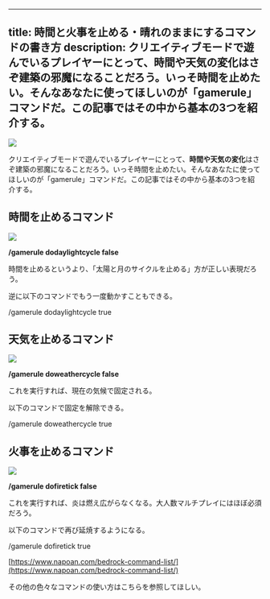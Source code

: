 
---
title: 時間と火事を止める・晴れのままにするコマンドの書き方
description: クリエイティブモードで遊んでいるプレイヤーにとって、時間や天気の変化はさぞ建築の邪魔になることだろう。いっそ時間を止めたい。そんなあなたに使ってほしいのが「gamerule」コマンドだ。この記事ではその中から基本の3つを紹介する。
---

![](https://cdn-ak.f.st-hatena.com/images/fotolife/s/sasigume/20210208/20210208105155.png)

クリエイティブモードで遊んでいるプレイヤーにとって、**時間や天気の変化**はさぞ建築の邪魔になることだろう。いっそ時間を止めたい。そんなあなたに使ってほしいのが「gamerule」コマンドだ。この記事ではその中から基本の3つを紹介する。

## 時間を止めるコマンド

![](https://cdn-ak.f.st-hatena.com/images/fotolife/s/sasigume/20210208/20210208105155.png)

**/gamerule dodaylightcycle false**

時間を止めるというより、「太陽と月のサイクルを止める」方が正しい表現だろう。

逆に以下のコマンドでもう一度動かすこともできる。

/gamerule dodaylightcycle true

## 天気を止めるコマンド

![](https://cdn-ak.f.st-hatena.com/images/fotolife/s/sasigume/20210208/20210208104236.png)

**/gamerule doweathercycle false**

これを実行すれば、現在の気候で固定される。

以下のコマンドで固定を解除できる。

/gamerule doweathercycle true

## 火事を止めるコマンド

![](https://cdn-ak.f.st-hatena.com/images/fotolife/s/sasigume/20210208/20210208090820.png)

**/gamerule dofiretick false**

これを実行すれば、炎は燃え広がらなくなる。大人数マルチプレイにはほぼ必須だろう。

以下のコマンドで再び延焼するようになる。

/gamerule dofiretick true

[https://www.napoan.com/bedrock-command-list/](https://www.napoan.com/bedrock-command-list/)

その他の色々なコマンドの使い方はこちらを参照してほしい。

